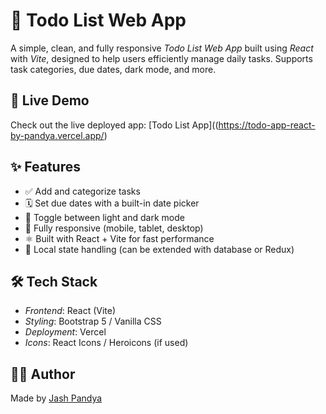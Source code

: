 # 📝 Todo List Web App

A simple, clean, and fully responsive *Todo List Web App* built using *React* with *Vite*, designed to help users efficiently manage daily tasks. Supports task categories, due dates, dark mode, and more.

## 🚀 Live Demo
Check out the live deployed app: [Todo List App]((https://todo-app-react-by-pandya.vercel.app/)

## ✨ Features

- ✅ Add and categorize tasks
- 🗓️ Set due dates with a built-in date picker
- 🌙 Toggle between light and dark mode
- 📱 Fully responsive (mobile, tablet, desktop)
- ⚛️ Built with React + Vite for fast performance
- 💾 Local state handling (can be extended with database or Redux)

## 🛠️ Tech Stack

- *Frontend*: React (Vite)
- *Styling*: Bootstrap 5 / Vanilla CSS
- *Deployment*: Vercel
- *Icons*: React Icons / Heroicons (if used)


## 🧑‍💻 Author

Made by [Jash Pandya](https://www.linkedin.com/in/jash-pandya/)  

